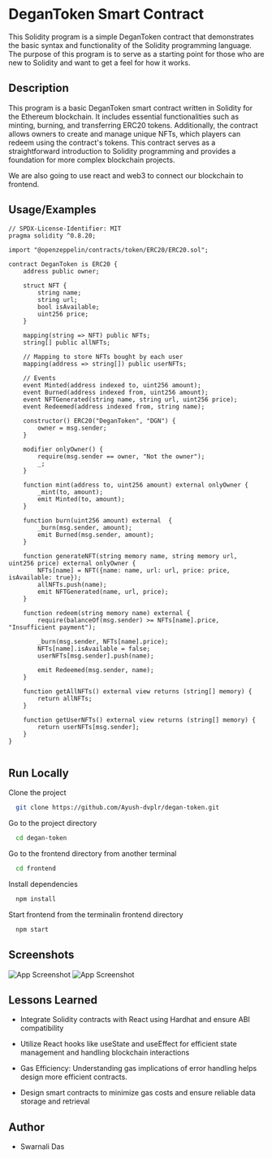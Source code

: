 # DeganToken Smart Contract

This Solidity program is a simple DeganToken contract that demonstrates the basic syntax and functionality of the Solidity programming language. The purpose of this program is to serve as a starting point for those who are new to Solidity and want to get a feel for how it works.

## Description

This program is a basic DeganToken smart contract written in Solidity for the Ethereum blockchain. It includes essential functionalities such as minting, burning, and transferring ERC20 tokens. Additionally, the contract allows owners to create and manage unique NFTs, which players can redeem using the contract's tokens. This contract serves as a straightforward introduction to Solidity programming and provides a foundation for more complex blockchain projects.

We are also going to use react and web3 to connect our blockchain to frontend.

## Usage/Examples

```solidity
// SPDX-License-Identifier: MIT
pragma solidity ^0.8.20;

import "@openzeppelin/contracts/token/ERC20/ERC20.sol";

contract DeganToken is ERC20 {
    address public owner;

    struct NFT {
        string name;
        string url;
        bool isAvailable;
        uint256 price;
    }

    mapping(string => NFT) public NFTs;
    string[] public allNFTs;

    // Mapping to store NFTs bought by each user
    mapping(address => string[]) public userNFTs;

    // Events
    event Minted(address indexed to, uint256 amount);
    event Burned(address indexed from, uint256 amount);
    event NFTGenerated(string name, string url, uint256 price);
    event Redeemed(address indexed from, string name);

    constructor() ERC20("DeganToken", "DGN") {
        owner = msg.sender;
    }

    modifier onlyOwner() {
        require(msg.sender == owner, "Not the owner");
        _;
    }

    function mint(address to, uint256 amount) external onlyOwner {
        _mint(to, amount);
        emit Minted(to, amount);
    }

    function burn(uint256 amount) external  {
        _burn(msg.sender, amount);
        emit Burned(msg.sender, amount);
    }

    function generateNFT(string memory name, string memory url, uint256 price) external onlyOwner {
        NFTs[name] = NFT({name: name, url: url, price: price, isAvailable: true});
        allNFTs.push(name);
        emit NFTGenerated(name, url, price);
    }

    function redeem(string memory name) external {
        require(balanceOf(msg.sender) >= NFTs[name].price, "Insufficient payment");

        _burn(msg.sender, NFTs[name].price);
        NFTs[name].isAvailable = false;
        userNFTs[msg.sender].push(name);

        emit Redeemed(msg.sender, name);
    }

    function getAllNFTs() external view returns (string[] memory) {
        return allNFTs;
    }

    function getUserNFTs() external view returns (string[] memory) {
        return userNFTs[msg.sender];
    }
}


```

## Run Locally

Clone the project

```bash
  git clone https://github.com/Ayush-dvplr/degan-token.git
```

Go to the project directory

```bash
  cd degan-token
```

Go to the frontend directory from another terminal

```bash
  cd frontend
```

Install dependencies

```bash
  npm install
```

Start frontend from the terminalin frontend directory

```bash
  npm start
```

## Screenshots

![App Screenshot](https://res.cloudinary.com/dsprifizw/image/upload/v1724837282/Screenshot_2024-08-28_145527_ks0fot.png)
![App Screenshot](https://res.cloudinary.com/dsprifizw/image/upload/v1724837282/Screenshot_2024-08-28_145546_ujdiva.png)

## Lessons Learned

- Integrate Solidity contracts with React using Hardhat and ensure ABI compatibility

- Utilize React hooks like useState and useEffect for efficient state management and handling blockchain interactions

- Gas Efficiency: Understanding gas implications of error handling helps design more efficient contracts.

- Design smart contracts to minimize gas costs and ensure reliable data storage and retrieval

## Author

- Swarnali Das
